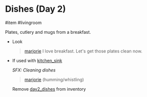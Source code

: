 # Dishes (Day 2)

#item #livingroom 

Plates, cutlery and mugs from a breakfast.

- Look

  > [marjorie](characters/marjorie.md)
  > I love breakfast. Let's get those plates clean now.
- If used with [kitchen_sink](items/kitchen_sink.md)

  *SFX: Cleaning dishes*

  > [marjorie](characters/marjorie.md)
  > (humming/whistling)

  Remove [day2_dishes](items/day2_dishes.md) from inventory